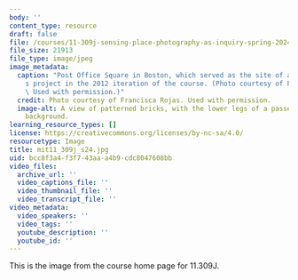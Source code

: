 ```yaml
---
body: ''
content_type: resource
draft: false
file: /courses/11-309j-sensing-place-photography-as-inquiry-spring-2024/mit11_309j_s24.jpg
file_size: 21913
file_type: image/jpeg
image_metadata:
  caption: "Post Office Square in Boston, which served as the site of a student\u2019\
    s project in the 2012 iteration of the course. (Photo courtesy of Francisca Rojas.\
    \ Used with permission.)"
  credit: Photo courtesy of Francisca Rojas. Used with permission.
  image-alt: A view of patterned bricks, with the lower legs of a passerby in the
    background.
learning_resource_types: []
license: https://creativecommons.org/licenses/by-nc-sa/4.0/
resourcetype: Image
title: mit11_309j_s24.jpg
uid: bcc8f3a4-f3f7-43aa-a4b9-cdc8047608bb
video_files:
  archive_url: ''
  video_captions_file: ''
  video_thumbnail_file: ''
  video_transcript_file: ''
video_metadata:
  video_speakers: ''
  video_tags: ''
  youtube_description: ''
  youtube_id: ''
---
```

This is the image from the course home page for 11.309J.